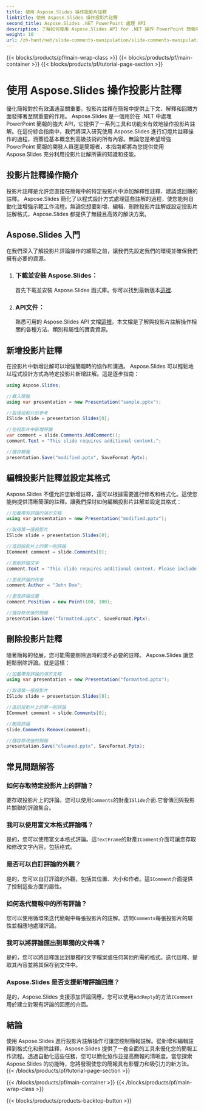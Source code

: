 ```yaml
---
title: 使用 Aspose.Slides 操作投影片註釋
linktitle: 使用 Aspose.Slides 操作投影片註釋
second_title: Aspose.Slides .NET PowerPoint 處理 API
description: 了解如何使用 Aspose.Slides API for .NET 操作 PowerPoint 簡報中的投影片註解。探索用於新增、編輯和格式化投影片註解的逐步指南和原始程式碼範例。
weight: 10
url: /zh-hant/net/slide-comments-manipulation/slide-comments-manipulation/
---
```


{{< blocks/products/pf/main-wrap-class >}}
{{< blocks/products/pf/main-container >}}
{{< blocks/products/pf/tutorial-page-section >}}

# 使用 Aspose.Slides 操作投影片註釋


優化簡報對於有效溝通至關重要。投影片註釋在簡報中提供上下文、解釋和回饋方面發揮著至關重要的作用。 Aspose.Slides 是一個用於在 .NET 中處理 PowerPoint 簡報的強大 API，它提供了一系列工具和功能來有效地操作投影片註解。在這份綜合指南中，我們將深入研究使用 Aspose.Slides 進行幻燈片註釋操作的過程，涵蓋從基本概念到高級技術的所有內容。無論您是希望增強 PowerPoint 簡報的開發人員還是簡報者，本指南都將為您提供使用 Aspose.Slides 充分利用投影片註解所需的知識和技能。

## 投影片註釋操作簡介

投影片註釋是允許您直接在簡報中的特定投影片中添加解釋性註釋、建議或回饋的註釋。 Aspose.Slides 簡化了以程式設計方式處理這些註解的過程，使您能夠自動化並增強示範工作流程。無論您想要新增、編輯、刪除投影片註解或設定投影片註解格式，Aspose.Slides 都提供了無縫且高效的解決方案。

## Aspose.Slides 入門

在我們深入了解投影片評論操作的細節之前，讓我們先設定我們的環境並確保我們擁有必要的資源。

1. ### 下載並安裝 Aspose.Slides： 
	首先下載並安裝 Aspose.Slides 函式庫。你可以找到最新版本[這裡](https://releases.aspose.com/slides/net/).

2. ### API文件： 
	熟悉可用的 Aspose.Slides API 文檔[這裡](https://reference.aspose.com/slides/net/)。本文檔是了解與投影片註解操作相關的各種方法、類別和屬性的寶貴資源。

## 新增投影片註釋

在投影片中新增註解可以增強簡報時的協作和溝通。 Aspose.Slides 可以輕鬆地以程式設計方式為特定投影片新增註解。這是逐步指南：

```csharp
using Aspose.Slides;

//載入簡報
using var presentation = new Presentation("sample.pptx");

//取得投影片的參考
ISlide slide = presentation.Slides[0];

//在投影片中新增評論
var comment = slide.Comments.AddComment();
comment.Text = "This slide requires additional content.";

//儲存簡報
presentation.Save("modified.pptx", SaveFormat.Pptx);
```

## 編輯投影片註釋並設定其格式

Aspose.Slides 不僅允許您新增註釋，還可以根據需要進行修改和格式化。這使您能夠提供清晰簡潔的註釋。讓我們探討如何編輯投影片註解並設定其格式：

```csharp
//加載帶有評論的演示文稿
using var presentation = new Presentation("modified.pptx");

//取得第一張投影片
ISlide slide = presentation.Slides[0];

//造訪投影片上的第一則評論
IComment comment = slide.Comments[0];

//更新評論文字
comment.Text = "This slide requires additional content. Please include relevant statistics.";

//更改評論的作者
comment.Author = "John Doe";

//更改評論位置
comment.Position = new Point(100, 100);

//儲存修改後的簡報
presentation.Save("formatted.pptx", SaveFormat.Pptx);
```

## 刪除投影片註釋

隨著簡報的發展，您可能需要刪除過時的或不必要的註釋。 Aspose.Slides 讓您輕鬆刪除評論。就是這樣：

```csharp
//加載帶有評論的演示文稿
using var presentation = new Presentation("formatted.pptx");

//取得第一張投影片
ISlide slide = presentation.Slides[0];

//造訪投影片上的第一則評論
IComment comment = slide.Comments[0];

//刪除評論
slide.Comments.Remove(comment);

//儲存修改後的簡報
presentation.Save("cleaned.pptx", SaveFormat.Pptx);
```

## 常見問題解答

### 如何存取特定投影片上的評論？

要存取投影片上的評論，您可以使用`Comments`的財產`ISlide`介面.它會傳回與投影片關聯的評論集合。

### 我可以使用富文本格式評論嗎？

是的，您可以使用富文本格式評論。這`TextFrame`的財產`IComment`介面可讓您存取和修改文字內容，包括格式。

### 是否可以自訂評論的外觀？

是的，您可以自訂評論的外觀，包括其位置、大小和作者。這`IComment`介面提供了控制這些方面的屬性。

### 如何迭代簡報中的所有評論？

您可以使用循環來迭代簡報中每張投影片的註解。訪問`Comments`每張投影片的屬性並相應地處理評論。

### 我可以將評論匯出到單獨的文件嗎？

是的，您可以將註釋匯出到單獨的文字檔案或任何其他所需的格式。迭代註釋、提取其內容並將其保存到文件中。

### Aspose.Slides 是否支援新增評論回應？

是的，Aspose.Slides 支援添加評論回應。您可以使用`AddReply`的方法`IComment`用於建立對現有評論的回應的介面。

## 結論

使用 Aspose.Slides 進行投影片註解操作可讓您控制簡報註解。從新增和編輯註釋到格式化和刪除註釋，Aspose.Slides 提供了一套全面的工具來優化您的簡報工作流程。透過自動化這些任務，您可以簡化協作並提高簡報的清晰度。當您探索 Aspose.Slides 的功能時，您將發現使您的簡報具有影響力和吸引力的新方法。
{{< /blocks/products/pf/tutorial-page-section >}}

{{< /blocks/products/pf/main-container >}}
{{< /blocks/products/pf/main-wrap-class >}}

{{< blocks/products/products-backtop-button >}}
